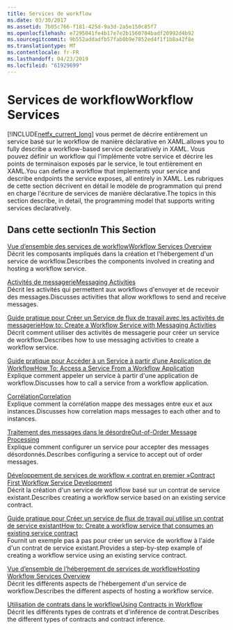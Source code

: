 ```yaml
---
title: Services de workflow
ms.date: 03/30/2017
ms.assetid: 7b05c766-f181-425d-9a3d-2a5e150c85f7
ms.openlocfilehash: e7295041fe4b17e7e2b1560704badf20992d4b92
ms.sourcegitcommit: 9b552addadfb57fab0b9e7852ed4f1f1b8a42f8e
ms.translationtype: MT
ms.contentlocale: fr-FR
ms.lasthandoff: 04/23/2019
ms.locfileid: "61929699"
---
```

# <a name="workflow-services"></a><span data-ttu-id="3a1f1-102">Services de workflow</span><span class="sxs-lookup"><span data-stu-id="3a1f1-102">Workflow Services</span></span>
[!INCLUDE[netfx_current_long](../../../../includes/netfx-current-long-md.md)] <span data-ttu-id="3a1f1-103">vous permet de décrire entièrement un service basé sur le workflow de manière déclarative en XAML.</span><span class="sxs-lookup"><span data-stu-id="3a1f1-103">allows you to fully describe a workflow-based service declaratively in XAML.</span></span> <span data-ttu-id="3a1f1-104">Vous pouvez définir un workflow qui l'implémente votre service et décrire les points de terminaison exposés par le service, le tout entièrement en XAML.</span><span class="sxs-lookup"><span data-stu-id="3a1f1-104">You can define a workflow that implements your service and describe endpoints the service exposes, all entirely in XAML.</span></span> <span data-ttu-id="3a1f1-105">Les rubriques de cette section décrivent en détail le modèle de programmation qui prend en charge l'écriture de services de manière déclarative.</span><span class="sxs-lookup"><span data-stu-id="3a1f1-105">The topics in this section describe, in detail, the programming model that supports writing services declaratively.</span></span>  
  
## <a name="in-this-section"></a><span data-ttu-id="3a1f1-106">Dans cette section</span><span class="sxs-lookup"><span data-stu-id="3a1f1-106">In This Section</span></span>  
 [<span data-ttu-id="3a1f1-107">Vue d’ensemble des services de workflow</span><span class="sxs-lookup"><span data-stu-id="3a1f1-107">Workflow Services Overview</span></span>](../../../../docs/framework/wcf/feature-details/workflow-services-overview.md)  
 <span data-ttu-id="3a1f1-108">Décrit les composants impliqués dans la création et l'hébergement d'un service de workflow.</span><span class="sxs-lookup"><span data-stu-id="3a1f1-108">Describes the components involved in creating and hosting a workflow service.</span></span>  
  
 [<span data-ttu-id="3a1f1-109">Activités de messagerie</span><span class="sxs-lookup"><span data-stu-id="3a1f1-109">Messaging Activities</span></span>](../../../../docs/framework/wcf/feature-details/messaging-activities.md)  
 <span data-ttu-id="3a1f1-110">Décrit les activités qui permettent aux workflows d'envoyer et de recevoir des messages.</span><span class="sxs-lookup"><span data-stu-id="3a1f1-110">Discusses activities that allow workflows to send and receive messages.</span></span>  
  
 [<span data-ttu-id="3a1f1-111">Guide pratique pour Créer un Service de flux de travail avec les activités de messagerie</span><span class="sxs-lookup"><span data-stu-id="3a1f1-111">How to: Create a Workflow Service with Messaging Activities</span></span>](../../../../docs/framework/wcf/feature-details/how-to-create-a-workflow-service-with-messaging-activities.md)  
 <span data-ttu-id="3a1f1-112">Décrit comment utiliser des activités de messagerie pour créer un service de workflow.</span><span class="sxs-lookup"><span data-stu-id="3a1f1-112">Describes how to use messaging activities to create a workflow service.</span></span>  
  
 [<span data-ttu-id="3a1f1-113">Guide pratique pour Accéder à un Service à partir d’une Application de Workflow</span><span class="sxs-lookup"><span data-stu-id="3a1f1-113">How To: Access a Service From a Workflow Application</span></span>](../../../../docs/framework/wcf/feature-details/how-to-access-a-service-from-a-workflow-application.md)  
 <span data-ttu-id="3a1f1-114">Explique comment appeler un service à partir d'une application de workflow.</span><span class="sxs-lookup"><span data-stu-id="3a1f1-114">Discusses how to call a service from a workflow application.</span></span>  
  
 [<span data-ttu-id="3a1f1-115">Corrélation</span><span class="sxs-lookup"><span data-stu-id="3a1f1-115">Correlation</span></span>](../../../../docs/framework/wcf/feature-details/correlation.md)  
 <span data-ttu-id="3a1f1-116">Explique comment la corrélation mappe des messages entre eux et aux instances.</span><span class="sxs-lookup"><span data-stu-id="3a1f1-116">Discusses how correlation maps messages to each other and to instances.</span></span>  
  
 [<span data-ttu-id="3a1f1-117">Traitement des messages dans le désordre</span><span class="sxs-lookup"><span data-stu-id="3a1f1-117">Out-of-Order Message Processing</span></span>](../../../../docs/framework/wcf/feature-details/out-of-order-message-processing.md)  
 <span data-ttu-id="3a1f1-118">Explique comment configurer un service pour accepter des messages désordonnés.</span><span class="sxs-lookup"><span data-stu-id="3a1f1-118">Describes configuring a service to accept out of order messages.</span></span>  
  
 [<span data-ttu-id="3a1f1-119">Développement de services de workflow « contrat en premier »</span><span class="sxs-lookup"><span data-stu-id="3a1f1-119">Contract First Workflow Service Development</span></span>](../../../../docs/framework/windows-workflow-foundation/contract-first-workflow-service-development.md)  
 <span data-ttu-id="3a1f1-120">Décrit la création d'un service de workflow basé sur un contrat de service existant.</span><span class="sxs-lookup"><span data-stu-id="3a1f1-120">Describes creating a workflow service based on an existing service contract.</span></span>  
  
 [<span data-ttu-id="3a1f1-121">Guide pratique pour Créer un service de flux de travail qui utilise un contrat de service existant</span><span class="sxs-lookup"><span data-stu-id="3a1f1-121">How to: Create a workflow service that consumes an existing service contract</span></span>](../../../../docs/framework/windows-workflow-foundation/how-to-create-a-workflow-service-that-consumes-an-existing-service-contract.md)  
 <span data-ttu-id="3a1f1-122">Fournit un exemple pas à pas pour créer un service de workflow à l'aide d'un contrat de service existant.</span><span class="sxs-lookup"><span data-stu-id="3a1f1-122">Provides a step-by-step example of creating a workflow service using an existing service contract.</span></span>  
  
 [<span data-ttu-id="3a1f1-123">Vue d’ensemble de l’hébergement de services de workflow</span><span class="sxs-lookup"><span data-stu-id="3a1f1-123">Hosting Workflow Services Overview</span></span>](../../../../docs/framework/wcf/feature-details/hosting-workflow-services-overview.md)  
 <span data-ttu-id="3a1f1-124">Décrit les différents aspects de l'hébergement d'un service de workflow.</span><span class="sxs-lookup"><span data-stu-id="3a1f1-124">Describes the different aspects of hosting a workflow service.</span></span>  
  
 [<span data-ttu-id="3a1f1-125">Utilisation de contrats dans le workflow</span><span class="sxs-lookup"><span data-stu-id="3a1f1-125">Using Contracts in Workflow</span></span>](../../../../docs/framework/wcf/feature-details/using-contracts-in-workflow.md)  
 <span data-ttu-id="3a1f1-126">Décrit les différents types de contrats et d'inférence de contrat.</span><span class="sxs-lookup"><span data-stu-id="3a1f1-126">Describes the different types of contracts and contract inference.</span></span>
